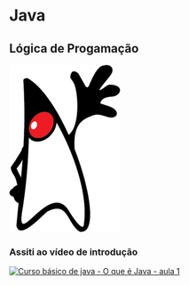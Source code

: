 # Java
## Lógica de Progamação


![java](https://github.com/ViniciusAki/java/blob/master/java.png)


### Assiti ao vídeo de introdução 
[![ Curso básico de java - O que é Java - aula 1](http://img.youtube.com/vi/srNtqw2LEBU/0.jpg)](http://www.youtube.com/watch?v=srNtqw2LEBU "vídeo de introdução ao curso")
